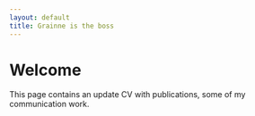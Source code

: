 ```yaml
---
layout: default
title: Grainne is the boss
---
```



# Welcome 
This page contains an update CV with publications, some of my communication work.

